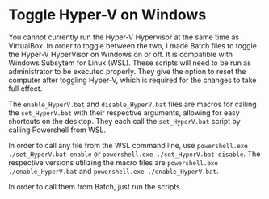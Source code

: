 # Toggle Hyper-V on Windows

You cannot currently run the Hyper-V Hypervisor at the same time as VirtualBox. In order to toggle between the two, I made Batch files to toggle the Hyper-V HyperVisor on Windows on or off. It is compatible with Windows Subsytem for Linux (WSL). These scripts will need to be run as administrator to be executed properly. They give the option to reset the computer after toggling Hyper-V, which is required for the changes to take full effect.

The `enable_HyperV.bat` and `disable_HyperV.bat` files are macros for calling the `set_HyperV.bat` with their respective arguments, allowing for easy shortcuts on the desktop.
They each call the `set_HyperV.bat` script by calling Powershell from WSL.

In order to call any file from the WSL command line, use `powershell.exe ./set_HyperV.bat enable` or `powershell.exe ./set_HyperV.bat disable`. The respective versions utilizing the macro files are `powershell.exe ./enable_HyperV.bat` and `powershell.exe ./enable_HyperV.bat`.

In order to call them from Batch, just run the scripts.
